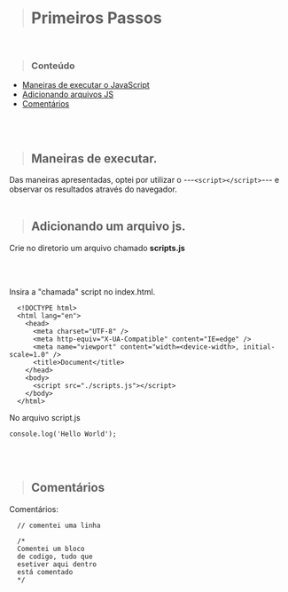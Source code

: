 > # **Primeiros Passos**

<br>

> ### **Conteúdo**

<!--ts-->

- [Maneiras de executar o JavaScript](#maneiras)
- [Adicionando arquivos JS](#arquivoJs)
- [Comentários](#Comentários)

<!--te-->

<br><br>

> ## **Maneiras de executar.**

Das maneiras apresentadas, optei por utilizar o ---`<script></script>`--- e observar os resultados através do navegador.
<br><br>

> ## **Adicionando um arquivo js.**

Crie no diretorio um arquivo chamado **scripts.js**

<br><br>

Insira a "chamada" script no index.html.

```
  <!DOCTYPE html>
  <html lang="en">
    <head>
      <meta charset="UTF-8" />
      <meta http-equiv="X-UA-Compatible" content="IE=edge" />
      <meta name="viewport" content="width=<device-width>, initial-scale=1.0" />
      <title>Document</title>
    </head>
    <body>
      <script src="./scripts.js"></script>
    </body>
  </html>

```

No arquivo script.js

```
console.log('Hello World');
```

<br><br>

> ## **Comentários**

Comentários:

```
  // comentei uma linha

  /*
  Comentei um bloco
  de codigo, tudo que
  esetiver aqui dentro
  está comentado
  */
```
